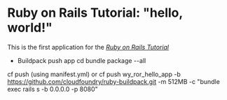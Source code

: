 # Ruby on Rails Tutorial: "hello, world!"

This is the first application for the
[*Ruby on Rails Tutorial*](http://www.railstutorial.org/)


* Buildpack push app
	cd <your app dir>
	bundle package --all

cf push (using manifest.yml)
or
cf push wy_ror_hello_app -b https://github.com/cloudfoundry/ruby-buildpack.git  -m 512MB -c "bundle exec rails s -b 0.0.0.0 -p 8080" 